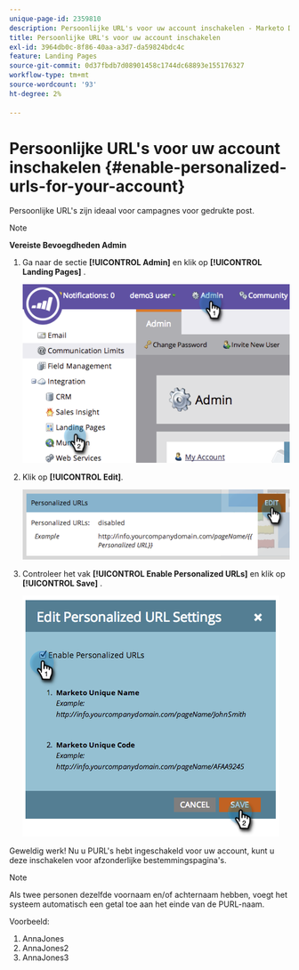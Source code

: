 ```yaml
---
unique-page-id: 2359810
description: Persoonlijke URL's voor uw account inschakelen - Marketo Docs - Productdocumentatie
title: Persoonlijke URL's voor uw account inschakelen
exl-id: 3964db0c-8f86-40aa-a3d7-da59824bdc4c
feature: Landing Pages
source-git-commit: 0d37fbdb7d08901458c1744dc68893e155176327
workflow-type: tm+mt
source-wordcount: '93'
ht-degree: 2%

---
```


# Persoonlijke URL&#39;s voor uw account inschakelen {#enable-personalized-urls-for-your-account}

Persoonlijke URL&#39;s zijn ideaal voor campagnes voor gedrukte post.

>[!NOTE]
>
>**Vereiste Bevoegdheden Admin**

1. Ga naar de sectie **[!UICONTROL Admin]** en klik op **[!UICONTROL Landing Pages]** .

   ![](assets/image2014-9-18-13-3a29-3a49.png)

1. Klik op **[!UICONTROL Edit]**.

   ![](assets/image2014-9-18-13-3a29-3a58.png)

1. Controleer het vak **[!UICONTROL Enable Personalized URLs]** en klik op **[!UICONTROL Save]** .

   ![](assets/image2014-9-18-13-3a30-3a6.png)

Geweldig werk! Nu u PURL&#39;s hebt ingeschakeld voor uw account, kunt u deze inschakelen voor afzonderlijke bestemmingspagina&#39;s.

>[!NOTE]
>
>Als twee personen dezelfde voornaam en/of achternaam hebben, voegt het systeem automatisch een getal toe aan het einde van de PURL-naam.
>
>Voorbeeld:
>
>1. AnnaJones
>1. AnnaJones2
>1. AnnaJones3
